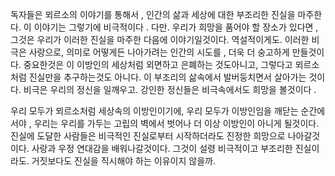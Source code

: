 독자들은 뫼르소의 이야기를 통해서 , 인간의 삶과 세상에 대한 부조리한 진실을 마주한다. 
이 이야기는 그렇기에 비극적이다 . 다만. 우리가 희망을 품어야 할 장소가 있다면 , 그것은 우리가 이러한 진실을 마주한 다음에 이야기일것이다. 역설적이게도. 이러한 비극은 사랑으로, 의미로 어떻게든 나아가려는 인간의 시도를 , 더욱 더 숭고하게 만들것이다. 중요한것은 이 이방인의 세상처럼 외면하고 은폐하는 것도아니고, 그렇다고 뫼르소처럼 진실만을 추구하는것도 아니다. 이 부조리의 삶속에서 발버둥치면서 살아가는 것이다. 비극은 우리의 정신을 일깨우고. 강인한 정신들은 비극속에서도 희망을 볼것이다 . 

우리 모두가 뫼르소처럼 세상속의 이방인이기에, 우리 모두가 이방인임을 깨닫는 순간에서야 , 우리는 우리를 가두는 고립의 벽에서 벗어나 더 이상 이방인이 아니게 될것이다. 진실에 도달한 사람들은 비극적인 진실로부터 시작하더라도 진정한 희망으로 나아갈것이다. 사랑과 우정 연대감을 배워나갈것이다. 그것이 설령 비극적이고 부조리한 진실이라도. 거짓보다도 진실을 직시해야 하는 이유이지 않을까. 